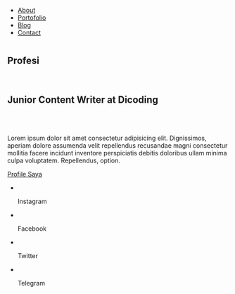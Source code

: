 <!DOCTYPE html>
<html lang="en">
  <head>
    <meta charset="UTF-8" />
    <meta name="nugrahaa21.github.io" content="width=device-width, initial-scale=1.0" />
    <link rel="stylesheet" href="style.css" />
    <title>Web | Portofolio</title>
  </head>
  <body>
    <div class="container">
      <div class="sidebar">
        <nav>
          <ul>
            <li><a href="">About</a></li>
            <li><a href="">Portofolio</a></li>
            <li><a href="">Blog</a></li>
            <li><a href="">Contact</a></li>
          </ul>
        </nav>
      </div>
      <main class="content">
        <section class="hero">
          <img src="online.png" alt="" />
          <div class="hero-content">
            <h1>Profesi</h1>
            <br />
            <h2>Junior Content Writer at Dicoding</h2>
            <br /><br />
            <p>
              Lorem ipsum dolor sit amet consectetur adipisicing elit. Dignissimos, aperiam dolore
              assumenda velit repellendus recusandae magni consectetur mollitia facere incidunt
              inventore perspiciatis debitis doloribus ullam minima culpa voluptatem. Repellendus,
              option.
            </p>
            <a href="" class="action-btn">Profile Saya</a>
          </div>
        </section>
      </main>
      <div class="footer">
        <footer>
          <ul>
            <li>
              <img src="instagram.png" alt="" /><a><p>Instagram</p></a>
            </li>
            <li>
              <img src="facebook.png" alt="" /><a><p>Facebook</p></a>
            </li>
            <li>
              <img src="twitter.png" alt="" /><a><p>Twitter</p></a>
            </li>
            <li>
              <img src="telegram.png" alt="" /><a><p>Telegram</p></a>
            </li>
          </ul>
        </footer>
      </div>
    </div>
  </body>
</html>
